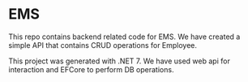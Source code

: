 # EMS
This repo contains backend related code for EMS. We have created a simple API that contains CRUD operations for Employee.

This project was generated with .NET 7. We have used web api for interaction and EFCore to perform DB operations.

